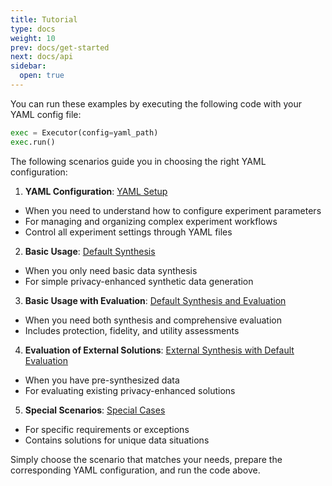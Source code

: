 ```yaml
---
title: Tutorial
type: docs
weight: 10
prev: docs/get-started
next: docs/api
sidebar:
  open: true
---
```



You can run these examples by executing the following code with your YAML config file:

```python
exec = Executor(config=yaml_path)
exec.run()
```

The following scenarios guide you in choosing the right YAML configuration:

1. **YAML Configuration**: [YAML Setup](docs/tutorial/yaml-config)

  - When you need to understand how to configure experiment parameters
  - For managing and organizing complex experiment workflows
  - Control all experiment settings through YAML files

2. **Basic Usage**: [Default Synthesis](docs/tutorial/default-synthesis)

  - When you only need basic data synthesis
  - For simple privacy-enhanced synthetic data generation

3. **Basic Usage with Evaluation**: [Default Synthesis and Evaluation](docs/tutorial/default-synthesis-default-evaluation)

  - When you need both synthesis and comprehensive evaluation
  - Includes protection, fidelity, and utility assessments

4. **Evaluation of External Solutions**: [External Synthesis with Default Evaluation](docs/tutorial/external-synthesis-default-evaluation)

  - When you have pre-synthesized data
  - For evaluating existing privacy-enhanced solutions

5. **Special Scenarios**: [Special Cases](docs/tutorial/special-cases)

  - For specific requirements or exceptions
  - Contains solutions for unique data situations


Simply choose the scenario that matches your needs, prepare the corresponding YAML configuration, and run the code above.